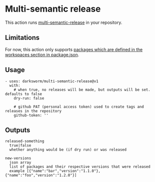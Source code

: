 # Multi-semantic release

This action runs [multi-semantic-release](https://github.com/dhoulb/multi-semantic-release) in your repository.

## Limitations
For now, this action only supports [packages which are defined in the workspaces section in package.json](https://github.com/dhoulb/multi-semantic-release#yarn--npm-v7).

## Usage
```
- uses: darksworm/multi-semantic-release@v1
  with:
    # when true, no releases will be made, but outputs will be set. defaults to false
    dry-run: false
    
    # github PAT (personal access token) used to create tags and releases in the repository
    github-token: ''
```

## Outputs
```
released-something 
  true|false 
  whether anything would be (if dry run) or was released

new-versions 
  json array 
  list of packages and their respective versions that were released
  example [{"name":"bar","version":"1.1.0"},{"name":"foo","version":"1.2.0"}]
```
